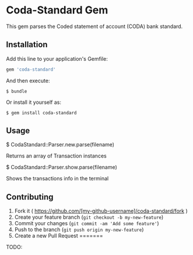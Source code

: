 # Coda-Standard Gem

This gem parses the Coded statement of account (CODA) bank standard.
## Installation

Add this line to your application's Gemfile:

```ruby
gem 'coda-standard'
```

And then execute:

    $ bundle

Or install it yourself as:

    $ gem install coda-standard

## Usage

  $ CodaStandard::Parser.new.parse(filename)

Returns an array of Transaction instances

  $ CodaStandard::Parser.show.parse(filename)

Shows the transactions info in the terminal

## Contributing

1. Fork it ( https://github.com/[my-github-username]/coda-standard/fork )
2. Create your feature branch (`git checkout -b my-new-feature`)
3. Commit your changes (`git commit -am 'Add some feature'`)
4. Push to the branch (`git push origin my-new-feature`)
5. Create a new Pull Request
=======

TODO:
